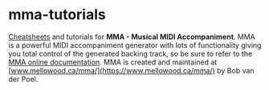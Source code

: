 # mma-tutorials
[Cheatsheets](mma-cheatsheet.md) and tutorials for **MMA - Musical MIDI Accompaniment**. MMA is a powerful MIDI accompaniment generator with lots of functionality giving you total control of the generated backing track, so be sure to refer to the [MMA online documentation](https://www.mellowood.ca/mma/online-docs/html/mma.html). MMA is created and maintained at [www.mellowood.ca/mma/](https://www.mellowood.ca/mma/) by Bob van der Poel.
